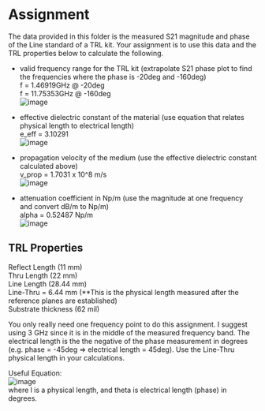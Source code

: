 # Assignment
The data provided in this folder is the measured S21 magnitude and phase of the Line standard of a TRL kit. Your assignment is to use this data and the TRL properties below to calculate the following.

* valid frequency range for the TRL kit (extrapolate S21 phase plot to find the frequencies where the phase is -20deg and -160deg) <br>
  f = 1.46919GHz  @ -20deg<br>
  f = 11.75353GHz @ -160deg<br>
![image](https://github.com/CourseReps/ECEN452-Spring2016/blob/master/Students/tim721w/Lab3/frequency_range.png)<br>

* effective dielectric constant of the material (use equation that relates physical length to electrical length)<br>
  e_eff = 3.10291<br>
![image](https://github.com/CourseReps/ECEN452-Spring2016/blob/master/Students/tim721w/Lab3/effective_dielectric_constant.png)<br>

* propagation velocity of the medium (use the effective dielectric constant calculated above)<br>
  v_prop = 1.7031 x 10^8 m/s<br>
![image](https://github.com/CourseReps/ECEN452-Spring2016/blob/master/Students/tim721w/Lab3/propagation_velocity.png)<br>

* attenuation coefficient in Np/m (use the magnitude at one frequency and convert dB/m to Np/m)<br>
  alpha = 0.52487 Np/m<br>
![image](https://github.com/CourseReps/ECEN452-Spring2016/blob/master/Students/tim721w/Lab3/attenuation_coefficient.png)<br>

## TRL Properties
Reflect Length (11 mm) <br>
Thru Length (22 mm) <br>
Line Length (28.44  mm) <br>
Line-Thru = 6.44 mm (**This is the physical length measured after the reference planes are established) <br>
Substrate thickness (62 mil) <br>

You only really need one frequency point to do this assignment. I suggest using 3 GHz since it is in the middle of the measured frequency band. The electrical length is the the negative of the phase measurement in degrees (e.g. phase = -45deg => electrical length = 45deg). Use the Line-Thru physical length in your calculations. 

Useful Equation: <br>
![image](https://github.com/CourseReps/ECEN452-Spring2016/blob/master/Labs/Lab3/Equation.png) <br>
where l is a physical length, and theta is electrical length (phase) in degrees.

